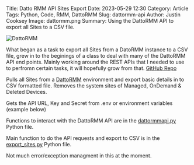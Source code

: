 Title: Datto RMM API Sites Export
Date: 2023-05-29 12:30
Category: Article
Tags: Python, Code, RMM, DattoRMM
Slug: dattormm-api
Author: Justin Cooksey
Image: dattormm.png
Summary: Using the DattoRMM API to export all Sites to a CSV file.

![DattoRMM]({attach}dattormm.png)

What began as a task to export all Sites from a DatoRMM instance to a CSV file, grew in to the beginings of a class to deal with many of the DattoRMM API end points.
Mainly working around the REST APIs that I needed to use to perfromn certain tasks, it will hopefully grow from that.
[GitHub Repo](https://github.com/jscooksey/DattoRMM-API)

Pulls all Sites from a [DattoRMM](https://www.datto.com/au/products/rmm/) environment and export basic details in to CSV formatted file.
Removes the system sites of Managed, OnDemand & Deleted Devices.

Gets the API URL, Key and Secret from .env or environment variables (example below)

Functions to interact with the DattoRMM API are in the [dattormmapi.py](https://github.com/jscooksey/DattoRMM-API/blob/main/dattormmapi.py) Python file.

Main function to do the API requests and export to CSV is in the [export_sites.py](https://github.com/jscooksey/DattoRMM-API/blob/main/export_sites.py) Python file.

Not much error/exception managment in this at the moment.

